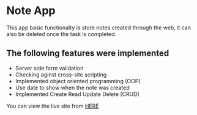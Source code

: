 # Note App

This app basic functionalty is store notes created through the web, it can also be deleted once the task is completed.

## The following features were implemented

- Server side form validation
- Checking aginst cross-site scripting
- Implemented object oriented programming (OOP)
- Use date to show when the note was created
- Implemented Create Read Update Delete (CRUD)

You can view the live site from <a href="https://note-appss.herokuapp.com">HERE</a>
